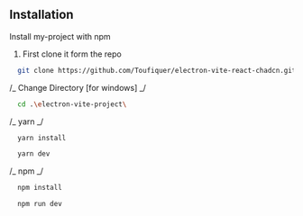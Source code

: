 ## Installation

Install my-project with npm

1. First clone it form the repo

```bash
  git clone https://github.com/Toufiquer/electron-vite-react-chadcn.git
```

/_ Change Directory [for windows] _/

```bash
  cd .\electron-vite-project\
```

/_ yarn _/

```bash
  yarn install
```

```bash
  yarn dev
```

/_ npm _/

```bash
  npm install
```

```bash
  npm run dev
```
